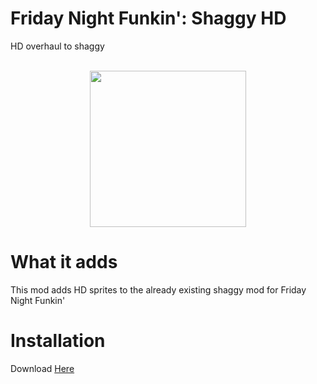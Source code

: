 # Friday Night Funkin': Shaggy HD
 HD overhaul to shaggy
<p align="center">
<br>
  <img width="250x" src=https://cdn.discordapp.com/attachments/869815906614771733/873430000756461568/sh_title.png>
       </p>
       
# What it adds
This mod adds HD sprites to the already existing shaggy mod for Friday Night Funkin'

# Installation
Download [Here](https://gamebanana.com/)
